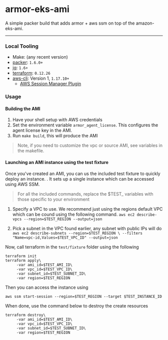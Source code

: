 # armor-eks-ami

A simple packer build that adds armor + aws ssm on top of the amazon-eks-ami.

---

### Local Tooling

* Make: (any recent version)
* [packer](https://www.packer.io/docs/install): `1.6.0+`
* [jq](https://stedolan.github.io/jq/download/): `1.6+`
* [terraform](https://learn.hashicorp.com/terraform/getting-started/install.html): `0.12.26`
* [aws-cli](https://docs.aws.amazon.com/cli/latest/userguide/cli-chap-install.html#cli-chap-install-v1): Version 1, `1.17.10+`
  * [AWS Session Manager Plugin](https://docs.aws.amazon.com/systems-manager/latest/userguide/session-manager-working-with-install-plugin.html)


### Usage

#### Building the AMI

1. Have your shell setup with AWS credentials
2. Set the environment variable `armor_agent_license`. This configures the
agent license key in the AMI.
3. Run `make build`, this will produce the AMI

> Note, if you need to customize the vpc or source AMI, see variables in the
makefile.


#### Launching an AMI instance using the test fixture

Once you've created an AMI, you can us the included test fixture to quickly
deploy an instance. . It sets up a single instance which can be
accessed using AWS SSM.

> For all the included commands, replace the $TEST_ variables with those
specific to your environment

1. Specify a VPC to use. We recommend just using the regions default VPC which
can be cound using the following command.
		```
		aws ec2 describe-vpcs --region=$TEST_REGION --output=json
		```

2. Pick a subnet in the VPC found earlier, any subnet with public IPs will do
		```
		aws ec2 describe-subnets --region=$TEST_REGION \
		  --filters "Name=vpc-id,Values=$TEST_VPC_ID" --output=json
		```

Now, call terraform in the `test/fixture` folder using the following

```
terraform init
terraform apply\
	 -var ami_id=$TEST_AMI_ID\
	 -var vpc_id=$TEST_VPC_ID\
	 -var subnet_id=$TEST_SUBNET_ID\
	 -var region=$TEST_REGION
```

Then you can access the instance using
```
aws ssm start-session --region=$TEST_REGION --target $TEST_INSTANCE_ID
```

When done, use the command below to destroy the create resources

```
terraform destroy\
	 -var ami_id=$TEST_AMI_ID\
	 -var vpc_id=$TEST_VPC_ID\
	 -var subnet_id=$TEST_SUBNET_ID\
	 -var region=$TEST_REGION
```